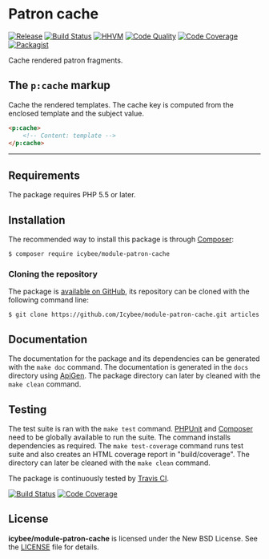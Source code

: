 # Patron cache

[![Release](https://img.shields.io/packagist/v/icybee/module-patron-cache.svg)](https://packagist.org/packages/icybee/module-patron-cache)
[![Build Status](https://img.shields.io/travis/Icybee/module-patron-cache/master.svg)](http://travis-ci.org/Icybee/module-patron-cache)
[![HHVM](https://img.shields.io/hhvm/icybee/module-patron-cache.svg)](http://hhvm.h4cc.de/package/icybee/module-patron-cache)
[![Code Quality](https://img.shields.io/scrutinizer/g/Icybee/module-patron-cache/master.svg)](https://scrutinizer-ci.com/g/Icybee/module-patron-cache)
[![Code Coverage](https://img.shields.io/coveralls/Icybee/module-patron-cache/master.svg)](https://coveralls.io/r/Icybee/module-patron-cache)
[![Packagist](https://img.shields.io/packagist/dt/icybee/module-patron-cache.svg)](https://packagist.org/packages/icybee/module-patron-cache)

Cache rendered patron fragments.

## The `p:cache` markup

Cache the rendered templates. The cache key is computed from the enclosed template and the subject
value.

```html
<p:cache>
    <!-- Content: template -->
</p:cache>
```






----------





## Requirements

The package requires PHP 5.5 or later.





## Installation

The recommended way to install this package is through [Composer](http://getcomposer.org/):

```
$ composer require icybee/module-patron-cache
```





### Cloning the repository

The package is [available on GitHub](https://github.com/Icybee/module-patron-cache), its repository can be
cloned with the following command line:

	$ git clone https://github.com/Icybee/module-patron-cache.git articles





## Documentation

The documentation for the package and its dependencies can be generated with the `make doc`
command. The documentation is generated in the `docs` directory using [ApiGen](http://apigen.org/).
The package directory can later by cleaned with the `make clean` command.





## Testing

The test suite is ran with the `make test` command. [PHPUnit](https://phpunit.de/) and [Composer](http://getcomposer.org/) need to be globally available to run the suite. The command installs dependencies as required. The `make test-coverage` command runs test suite and also creates an HTML coverage report in "build/coverage". The directory can later be cleaned with the `make clean` command.

The package is continuously tested by [Travis CI](http://about.travis-ci.org/).

[![Build Status](https://img.shields.io/travis/Icybee/module-patron-cache/master.svg)](https://travis-ci.org/Icybee/module-patron-cache)
[![Code Coverage](https://img.shields.io/coveralls/Icybee/module-patron-cache/master.svg)](https://coveralls.io/r/Icybee/module-patron-cache)





## License

**icybee/module-patron-cache** is licensed under the New BSD License. See the [LICENSE](LICENSE) file for details.
